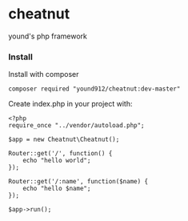 # cheatnut
yound's php framework

### Install

Install with composer

    composer required "yound912/cheatnut:dev-master"

Create index.php in your project with:

    <?php
    require_once "../vendor/autoload.php";

    $app = new Cheatnut\Cheatnut();
    
    Router::get('/', function() {
        echo "hello world";
    });
    
    Router::get('/:name', function($name) {
        echo "hello $name";
    });

    $app->run();
